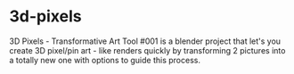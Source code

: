 # 3d-pixels
3D Pixels - Transformative Art Tool #001 is a blender project that let's you create 3D pixel/pin art - like renders quickly by transforming 2 pictures into a totally new one with options to guide this process.
